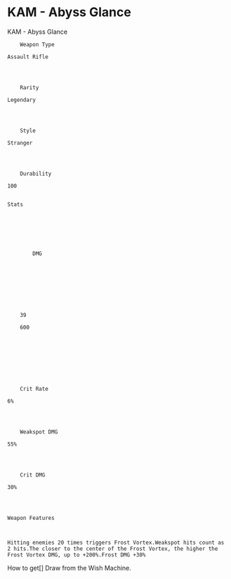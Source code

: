 # KAM - Abyss Glance

KAM - Abyss Glance


	
		
		
	
	



	
		Weapon Type
	
	Assault Rifle



	
		Rarity
	
	Legendary



	
		Style
	
	Stranger



	
		Durability
	
	100


	Stats

	
	
	
	
		
		
			DMG
		
			 
		
		
	
	
	
	
	
		39
	
		600
	
	
	





	
		Crit Rate
	
	6%



	
		Weakspot DMG
	
	55%



	
		Crit DMG
	
	30%




	Weapon Features


	
	Hitting enemies 20 times triggers Frost Vortex.Weakspot hits count as 2 hits.The closer to the center of the Frost Vortex, the higher the Frost Vortex DMG, up to +200%.Frost DMG +30%







How to get[]
Draw from the Wish Machine.

